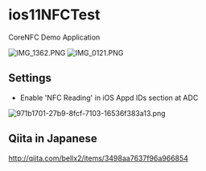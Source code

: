 # ios11NFCTest

CoreNFC Demo Application

![IMG_1362.PNG](https://qiita-image-store.s3.amazonaws.com/0/14768/e7528de4-a7c4-f15c-b2e3-4b7266961f38.png "IMG_1362.PNG") ![IMG_0121.PNG](https://qiita-image-store.s3.amazonaws.com/0/14768/65e2403c-46e8-2b10-f193-6935b5196c0f.png "IMG_0121.PNG")

## Settings

+ Enable 'NFC Reading' in iOS Appd IDs section at ADC

![971b1701-27b9-8fcf-7103-16536f383a13.png](https://qiita-image-store.s3.amazonaws.com/0/14768/458f5888-0565-9fda-69c8-31c01fded7b2.png "971b1701-27b9-8fcf-7103-16536f383a13.png")

## Qiita in Japanese

http://qiita.com/bellx2/items/3498aa7637f96a966854
